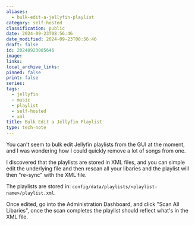 ```yaml
---
aliases:
  - bulk-edit-a-jellyfin-playlist
category: self-hosted
classification: public
date: 2024-09-23T08:56:46
date_modified: 2024-09-23T08:56:46
draft: false
id: 20240923085646
image: 
links: 
local_archive_links: 
pinned: false
print: false
series: 
tags:
  - jellyfin
  - music
  - playlist
  - self-hosted
  - xml
title: Bulk Edit a Jellyfin Playlist
type: tech-note
---
```

You can't seem to bulk edit Jellyfin playlists from the GUI at the moment, and I was wondering how I could quickly remove a lot of songs from one.

I discovered that the playlists are stored in XML files, and you can simple edit the underlying file and then rescan all your libaries and the playlist will then "re-sync" with the XML file. 

The playlists are stored in: `config/data/playlists/<playlist-name>/playlist.xml`.

Once edited, go into the Administration Dashboard, and click "Scan All Libaries", once the scan completes the playlist should reflect what's in the XML file.

